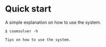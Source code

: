 # Quick start

A simple explanation on how to use the system.

```console
$ coomsolver -h
```

```{tip}
Tips on how to use the system.
```
